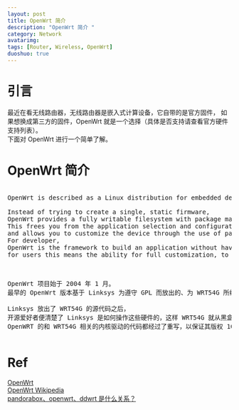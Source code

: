 ```yaml
---
layout: post
title: OpenWrt 简介
description: "OpenWrt 简介 "
category: Network
avatarimg:
tags: [Router, Wireless, OpenWrt]
duoshuo: true
---
```



# 引言
最近在看无线路由器，无线路由器是嵌入式计算设备，它自带的是官方固件，
如果想换成第三方的固件，OpenWrt 就是一个选择（具体是否支持请查看官方硬件支持列表）。  
下面对 OpenWrt 进行一个简单了解。

# OpenWrt 简介

<pre>

OpenWrt is described as a Linux distribution for embedded devices.

Instead of trying to create a single, static firmware, 
OpenWrt provides a fully writable filesystem with package management.
This frees you from the application selection and configuration provided by the vendor
and allows you to customize the device through the use of packages to suit any application.
For developer, 
OpenWrt is the framework to build an application without having to build a complete firmware around it;
for users this means the ability for full customization, to use the device in ways never envisioned.

</pre>


<pre>

OpenWrt 项目始于 2004 年 1 月。
最早的 OpenWrt 版本基于 Linksys 为遵守 GPL 而放出的、为 WRT54G 所编写的代码，以及 uclibc 项目的 buildroot。 

Linksys 放出了 WRT54G 的源代码之后，
开源爱好者便清楚了 Linksys 是如何操作这些硬件的，这样 WRT54G 就从黑盒子变为了白盒子。
OpenWRT 的和 WRT54G 相关的内核驱动的代码都经过了重写，以保证其版权 100% 属于 OpenWRT 的版权所有人。

</pre>

# Ref

[OpenWrt]( https://openwrt.org/)  
[OpenWrt Wikipedia](https://en.wikipedia.org/wiki/OpenWrt)  
[pandorabox、openwrt、ddwrt 是什么关系？](https://www.zhihu.com/question/33277589)　
